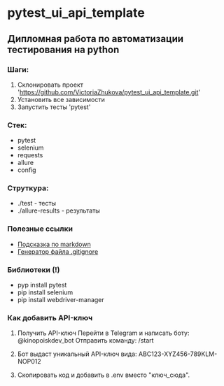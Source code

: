 # pytest_ui_api_template


## Дипломная работа по автоматизации тестирования на python

### Шаги:
1. Склонировать проект 'https://github.com/VictoriaZhukova/pytest_ui_api_template.git'
2. Установить все зависимости
3. Запустить тесты 'pytest'

### Стек:
- pytest
- selenium
- requests
- allure
- config

### Струткура:
- ./test - тесты
- ./allure-results - результаты

### Полезные ссылки
- [Подсказка по markdown](https://www.markdownguide.org/basic-syntax/)
- [Генератор файла .gitignore](https://www.toptal.com/developers/gitignore)

### Библиотеки (!)
- pyp install pytest
- pip install selenium
- pip install webdriver-manager

### Как добавить API-ключ
1. Получить API-ключ
Перейти в Telegram и написать боту: @kinopoiskdev_bot
Отправить команду: /start

2. Бот выдаст уникальный API-ключ вида:
ABC123-XYZ456-789KLM-NOP012

3. Скопировать код и добавить в .env вместо "ключ_сюда".